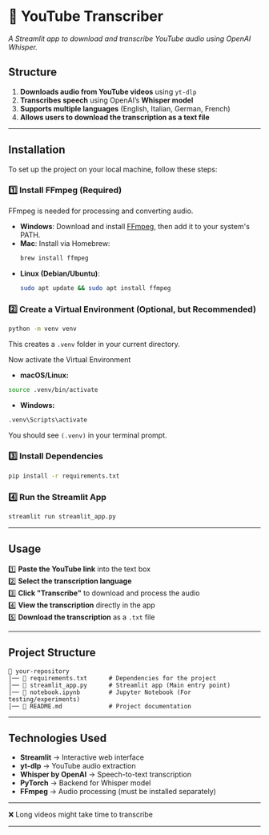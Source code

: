 # 🎤 YouTube Transcriber  
*A Streamlit app to download and transcribe YouTube audio using OpenAI Whisper.*  

## Structure   
1. **Downloads audio from YouTube videos** using `yt-dlp`  
2. **Transcribes speech** using OpenAI’s **Whisper model**  
3. **Supports multiple languages** (English, Italian, German, French)  
4. **Allows users to download the transcription as a text file**  

---

## Installation  
To set up the project on your local machine, follow these steps:

### **1️⃣ Install FFmpeg (Required)**
FFmpeg is needed for processing and converting audio.

- **Windows**: Download and install [FFmpeg](https://ffmpeg.org/download.html), then add it to your system's PATH.  
- **Mac**: Install via Homebrew:
  ```bash
  brew install ffmpeg
  ```
- **Linux (Debian/Ubuntu)**:
  ```bash
  sudo apt update && sudo apt install ffmpeg
  ```

### **2️⃣ Create a Virtual Environment (Optional, but Recommended)**
```bash
python -m venv venv
```

This creates a `.venv` folder in your current directory.

Now activate the Virtual Environment

- **macOS/Linux:**
  
```bash
source .venv/bin/activate
```

- **Windows:**
  
```cmd
.venv\Scripts\activate
```

You should see `(.venv)` in your terminal prompt.

### **3️⃣ Install Dependencies**
```bash
pip install -r requirements.txt
```

### **4️⃣ Run the Streamlit App**
```bash
streamlit run streamlit_app.py
```

---

## Usage  
1️⃣ **Paste the YouTube link** into the text box  
2️⃣ **Select the transcription language**  
3️⃣ **Click "Transcribe"** to download and process the audio  
4️⃣ **View the transcription** directly in the app  
5️⃣ **Download the transcription** as a `.txt` file  

---

## Project Structure
```
📂 your-repository
│── 📜 requirements.txt      # Dependencies for the project
│── 📜 streamlit_app.py      # Streamlit app (Main entry point)
│── 📜 notebook.ipynb        # Jupyter Notebook (For testing/experiments)
│── 📄 README.md             # Project documentation
```

---

## Technologies Used  
- **Streamlit** → Interactive web interface  
- **yt-dlp** → YouTube audio extraction  
- **Whisper by OpenAI** → Speech-to-text transcription  
- **PyTorch** → Backend for Whisper model  
- **FFmpeg** → Audio processing (must be installed separately)  

---

❌ Long videos might take time to transcribe  

---
